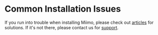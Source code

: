 # Common Installation Issues

If you run into trouble when installing Miimo, please check out [articles](https://thememove.ticksy.com/articles/) for solutions. If it's not there, please contact us for [support](https://thememove.ticksy.com/).